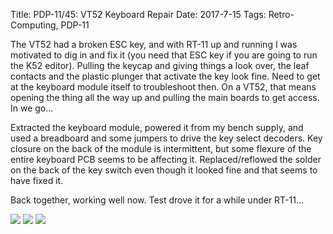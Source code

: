 Title: PDP-11/45: VT52 Keyboard Repair
Date: 2017-7-15
Tags: Retro-Computing, PDP-11

The VT52 had a broken ESC key, and with RT-11 up and running I was motivated to dig in and fix it (you need
that ESC key if you are going to run the K52 editor).  Pulling the keycap and giving things a look over, the
leaf contacts and the plastic plunger that activate the key look fine.  Need to get at the keyboard module
itself to troubleshoot then.  On a VT52, that means opening the thing all the way up and pulling the main
boards to get access. In we go...

Extracted the keyboard module, powered it from my bench supply, and used a breadboard and some jumpers to
drive the key select decoders.  Key closure on the back of the module is intermittent, but some flexure of
the entire keyboard PCB seems to be affecting it.  Replaced/reflowed the solder on the back of the key
switch even though it looked fine and that seems to have fixed it.

Back together, working well now.  Test drove it for a while under RT-11...

[<img src='/images/pdp11/vt52-guts_thumbnail_tall.jpg'/>]({filename}/images/pdp11/vt52-guts.jpg)
[<img src='/images/pdp11/vt52-keys_thumbnail_tall.jpg'/>]({filename}/images/pdp11/vt52-keys.jpg)
[<img src='/images/pdp11/rt11-adventure_thumbnail_tall.jpg'/>]({filename}/images/pdp11/rt11-adventure.jpg)
